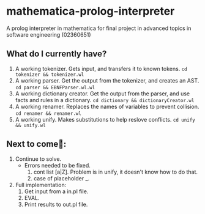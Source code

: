 # mathematica-prolog-interpreter
A prolog interpreter in mathematica for final project in advanced topics in software engineering (02360651)

## What do I currently have?
1) A working tokenizer. Gets input, and transfers it to known tokens. `cd tokenizer && tokenizer.wl`
2) A working parser. Get the output from the tokenizer, and creates an AST. `cd parser && EBNFParser.wl.wl`
3) A working dictionary creator. Get the output from the parser, and use facts and rules in a dictionary. `cd dictionary && dictionaryCreator.wl`
4) A working renamer. Replaces the names of variables to prevent collision. `cd renamer && renamer.wl`
5) A working unify. Makes substitutions to help reslove conflicts. `cd unify && unify.wl`

## Next to come👀:
1) Continue to solve.
   - Errors needed to be fixed.
     1) cont list [a|Z]. Problem is in unify, it doesn't know how to do that.
     2) case of placeholder _.
2) Full implementation:
     1) Get input from a in.pl file.
     2) EVAL.
     3) Print results to out.pl file.
